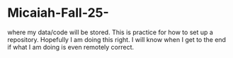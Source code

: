 # Micaiah-Fall-25-
where my data/code will be stored. 
This is practice for how to set up a repository. Hopefully I am doing this right. I will know when I get to the end if what I am doing is even remotely correct. 
